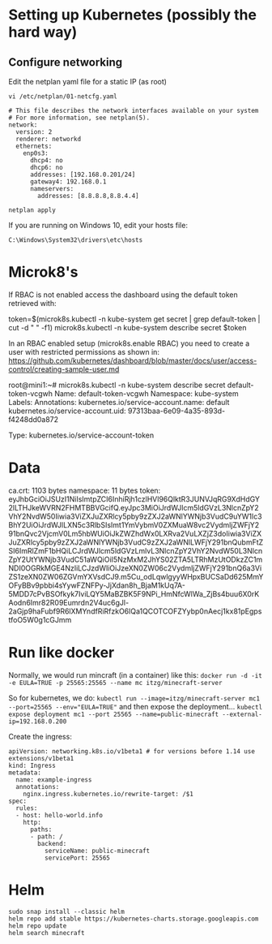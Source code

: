 # Setting up Kubernetes (possibly the hard way)

## Configure networking
Edit the netplan yaml file for a static IP
(as root)

`vi /etc/netplan/01-netcfg.yaml`

```
# This file describes the network interfaces available on your system
# For more information, see netplan(5).
network:
  version: 2
  renderer: networkd
  ethernets:
    enp0s3:
      dhcp4: no
      dhcp6: no
      addresses: [192.168.0.201/24]
      gateway4: 192.168.0.1
      nameservers:
        addresses: [8.8.8.8,8.8.4.4]
```

`netplan apply`

If you are running on Windows 10, edit your hosts file:

`C:\Windows\System32\drivers\etc\hosts`

# Microk8's
If RBAC is not enabled access the dashboard using the default token retrieved with:

token=$(microk8s.kubectl -n kube-system get secret | grep default-token | cut -d " " -f1)
microk8s.kubectl -n kube-system describe secret $token

In an RBAC enabled setup (microk8s.enable RBAC) you need to create a user with restricted
permissions as shown in:
https://github.com/kubernetes/dashboard/blob/master/docs/user/access-control/creating-sample-user.md

root@mini1:~# microk8s.kubectl -n kube-system describe secret default-token-vcgwh
Name:         default-token-vcgwh
Namespace:    kube-system
Labels:       <none>
Annotations:  kubernetes.io/service-account.name: default
              kubernetes.io/service-account.uid: 97313baa-6e09-4a35-893d-f4248dd0a872

Type:  kubernetes.io/service-account-token

Data
====
ca.crt:     1103 bytes
namespace:  11 bytes
token:      eyJhbGciOiJSUzI1NiIsImtpZCI6InhiRjh1czlHVl96QlktR3JUNVJqRG9XdHdGY2lLTHJkeWVRN2FHMTBBVGcifQ.eyJpc3MiOiJrdWJlcm5ldGVzL3NlcnZpY2VhY2NvdW50Iiwia3ViZXJuZXRlcy5pby9zZXJ2aWNlYWNjb3VudC9uYW1lc3BhY2UiOiJrdWJlLXN5c3RlbSIsImt1YmVybmV0ZXMuaW8vc2VydmljZWFjY291bnQvc2VjcmV0Lm5hbWUiOiJkZWZhdWx0LXRva2VuLXZjZ3doIiwia3ViZXJuZXRlcy5pby9zZXJ2aWNlYWNjb3VudC9zZXJ2aWNlLWFjY291bnQubmFtZSI6ImRlZmF1bHQiLCJrdWJlcm5ldGVzLmlvL3NlcnZpY2VhY2NvdW50L3NlcnZpY2UtYWNjb3VudC51aWQiOiI5NzMxM2JhYS02ZTA5LTRhMzUtODkzZC1mNDI0OGRkMGE4NzIiLCJzdWIiOiJzeXN0ZW06c2VydmljZWFjY291bnQ6a3ViZS1zeXN0ZW06ZGVmYXVsdCJ9.m5Cu_odLqwlgyyWHpxBUCSaDd625MmYOFyBBv9pbbi4sYywFZNFPy-JjXdan8h_BjaM1kUq7A-5MDD7cPvBSOfkyk7IviLQY5MaBZBK5F9NPi_HmNfcWlWa_ZjBs4buu6X0rKAodn6Imr82R09Eumrdn2V4uc6gJl-2aGjp9haFubf9R6lXMYndfRiRfzkO6lQa1QCOTCOFZYybp0nAecj1kx81pEgpstfoO5W0g1cGJmm

# Run like docker
Normally, we would run mincraft (in a container) like this:
`docker run -d -it -e EULA=TRUE -p 25565:25565 --name mc itzg/minecraft-server`

So for kubernetes, we do:
`kubectl run --image=itzg/minecraft-server mc1 --port=25565 --env="EULA=TRUE"`
and then expose the deployment...
`kubectl expose deployment mc1 --port 25565 --name=public-minecraft --external-ip=192.168.0.200`

Create the ingress:
```dotnetcli
apiVersion: networking.k8s.io/v1beta1 # for versions before 1.14 use extensions/v1beta1
kind: Ingress
metadata:
  name: example-ingress
  annotations:
    nginx.ingress.kubernetes.io/rewrite-target: /$1
spec:
  rules:
  - host: hello-world.info
    http:
      paths:
      - path: /
        backend:
          serviceName: public-minecraft
          servicePort: 25565
```


# Helm
```
sudo snap install --classic helm
helm repo add stable https://kubernetes-charts.storage.googleapis.com
helm repo update
helm search minecraft
```